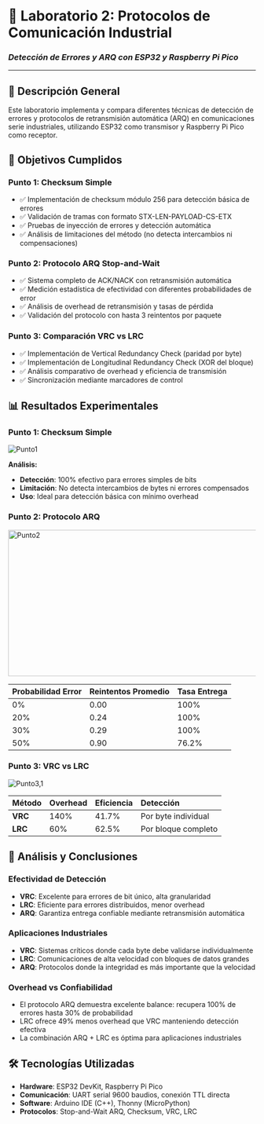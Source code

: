 # 📡 Laboratorio 2: Protocolos de Comunicación Industrial

### *Detección de Errores y ARQ con ESP32 y Raspberry Pi Pico*


***

## 🎯 Descripción General

Este laboratorio implementa y compara diferentes técnicas de detección de errores y protocolos de retransmisión automática (ARQ) en comunicaciones serie industriales, utilizando ESP32 como transmisor y Raspberry Pi Pico como receptor.

## 🔬 Objetivos Cumplidos

### **Punto 1: Checksum Simple**

- ✅ Implementación de checksum módulo 256 para detección básica de errores
- ✅ Validación de tramas con formato STX-LEN-PAYLOAD-CS-ETX
- ✅ Pruebas de inyección de errores y detección automática
- ✅ Análisis de limitaciones del método (no detecta intercambios ni compensaciones)


### **Punto 2: Protocolo ARQ Stop-and-Wait**

- ✅ Sistema completo de ACK/NACK con retransmisión automática
- ✅ Medición estadística de efectividad con diferentes probabilidades de error
- ✅ Análisis de overhead de retransmisión y tasas de pérdida
- ✅ Validación del protocolo con hasta 3 reintentos por paquete


### **Punto 3: Comparación VRC vs LRC**

- ✅ Implementación de Vertical Redundancy Check (paridad por byte)
- ✅ Implementación de Longitudinal Redundancy Check (XOR del bloque)
- ✅ Análisis comparativo de overhead y eficiencia de transmisión
- ✅ Sincronización mediante marcadores de control


## 📊 Resultados Experimentales

### **Punto 1: Checksum Simple**
![Punto1](https://github.com/user-attachments/assets/3cf14817-bf54-4d9d-9a05-23030716305a)



**Análisis:**

- **Detección**: 100% efectivo para errores simples de bits
- **Limitación**: No detecta intercambios de bytes ni errores compensados
- **Uso**: Ideal para detección básica con mínimo overhead


### **Punto 2: Protocolo ARQ**

<img width="1078" height="298" alt="Punto2" src="https://github.com/user-attachments/assets/d3ee9d84-5a2b-4fee-97e6-70daa22b73c3" />


| Probabilidad Error | Reintentos Promedio | Tasa Entrega |
| :-- | :-- | :-- |
| 0% | 0.00 | 100% |
| 20% | 0.24 | 100% |
| 30% | 0.29 | 100% |
| 50% | 0.90 | 76.2% |

### **Punto 3: VRC vs LRC**

![Punto3,1](https://github.com/user-attachments/assets/c4ac4611-008e-4b40-9d4d-18a40f71f269)

| Método | Overhead | Eficiencia | Detección |
| :-- | :-- | :-- | :-- |
| **VRC** | 140% | 41.7% | Por byte individual |
| **LRC** | 60% | 62.5% | Por bloque completo |

## 🧠 Análisis y Conclusiones

### **Efectividad de Detección**

- **VRC**: Excelente para errores de bit único, alta granularidad
- **LRC**: Eficiente para errores distribuidos, menor overhead
- **ARQ**: Garantiza entrega confiable mediante retransmisión automática


### **Aplicaciones Industriales**

- **VRC**: Sistemas críticos donde cada byte debe validarse individualmente
- **LRC**: Comunicaciones de alta velocidad con bloques de datos grandes
- **ARQ**: Protocolos donde la integridad es más importante que la velocidad


### **Overhead vs Confiabilidad**

- El protocolo ARQ demuestra excelente balance: recupera 100% de errores hasta 30% de probabilidad
- LRC ofrece 49% menos overhead que VRC manteniendo detección efectiva
- La combinación ARQ + LRC es óptima para aplicaciones industriales


## 🛠 Tecnologías Utilizadas

- **Hardware**: ESP32 DevKit, Raspberry Pi Pico
- **Comunicación**: UART serial 9600 baudios, conexión TTL directa
- **Software**: Arduino IDE (C++), Thonny (MicroPython)
- **Protocolos**: Stop-and-Wait ARQ, Checksum, VRC, LRC



